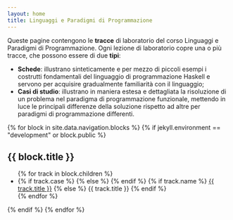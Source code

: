 ```yaml
---
layout: home
title: Linguaggi e Paradigmi di Programmazione
---
```


Queste pagine contengono le **tracce** di laboratorio del corso
Linguaggi e Paradigmi di Programmazione. Ogni lezione di laboratorio
copre una o più tracce, che possono essere di due **tipi**:

<ul class="fa-ul">
  <li>
    <span class="fa-li">
	  <i class="far fa-file"></i>
	</span>
	<strong>Schede</strong>: illustrano sinteticamente e per mezzo di piccoli
	esempi i costrutti fondamentali del linguaggio di programmazione
	Haskell e servono per acquisire gradualmente familiarità con il
	linguaggio;
  </li>
  <li>
    <span class="fa-li">
	  <i class="far fa-cog"></i>
	</span>
	<strong>Casi di studio</strong>: illustrano in maniera estesa e dettagliata la
	risoluzione di un problema nel paradigma
	di programmazione funzionale, mettendo in luce le principali
	differenze della soluzione rispetto ad altre per paradigmi di
	programmazione differenti.
  </li>
</ul>

{% for block in site.data.navigation.blocks %}
  {% if jekyll.environment == "development" or block.public %}
  <h2>{{ block.title }}</h2>
  <ul class="fa-ul">
    {% for track in block.children %}
    <li>
      <span class="fa-li">
        {% if track.case %}
          <i class="far fa-cog"></i>
        {% else %}
          <i class="far fa-file"></i>
        {% endif %}
      </span>
	  {% if track.name %}
      <a href="{{ track.name }}">{{ track.title }}</a>
	  {% else %}
	  {{ track.title }}
	  {% endif %}
    </li>
    {% endfor %}
  </ul>
  <p/>
  {% endif %}
{% endfor %}

